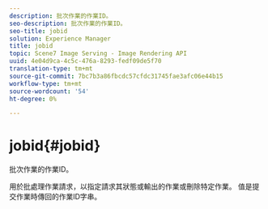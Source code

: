 ```yaml
---
description: 批次作業的作業ID。
seo-description: 批次作業的作業ID。
seo-title: jobid
solution: Experience Manager
title: jobid
topic: Scene7 Image Serving - Image Rendering API
uuid: 4e04d9ca-4c5c-476a-8293-fedf09de5f70
translation-type: tm+mt
source-git-commit: 7bc7b3a86fbcdc57cfdc31745fae3afc06e44b15
workflow-type: tm+mt
source-wordcount: '54'
ht-degree: 0%

---
```



# jobid{#jobid}

批次作業的作業ID。

用於批處理作業請求，以指定請求其狀態或輸出的作業或刪除特定作業。 值是提交作業時傳回的作業ID字串。
